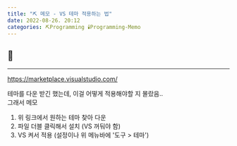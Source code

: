 ```yaml
---
title: "⛏️ 메모 - VS 테마 적용하는 법"
date: 2022-08-26. 20:12
categories: ⛏️Programming 🕯️Programming-Memo
---
```


## 💎

---

https://marketplace.visualstudio.com/

테마를 다운 받긴 했는데, 이걸 어떻게 적용해야할 지 몰랐음..  
그래서 메모

1. 위 링크에서 원하는 테마 찾아 다운
2. 파일 더블 클릭해서 설치 (VS 꺼둬야 함)
3. VS 켜서 적용 (설정이나 위 메뉴바에 '도구 > 테마')
